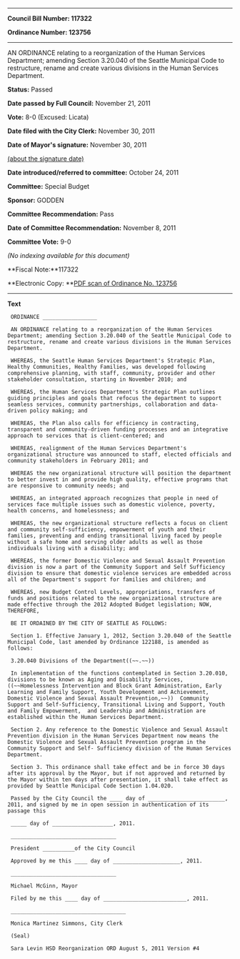 

********

**Council Bill Number: 117322**
   
**Ordinance Number: 123756**
********

 AN ORDINANCE relating to a reorganization of the Human Services Department; amending Section 3.20.040 of the Seattle Municipal Code to restructure, rename and create various divisions in the Human Services Department.

**Status:** Passed
   
**Date passed by Full Council:** November 21, 2011
   
**Vote:** 8-0 (Excused: Licata)
   
**Date filed with the City Clerk:** November 30, 2011
   
**Date of Mayor's signature:** November 30, 2011
   
[(about the signature date)](/~public/approvaldate.htm)
   
   
   
**Date introduced/referred to committee:** October 24, 2011
   
**Committee:** Special Budget
   
**Sponsor:** GODDEN
   
**Committee Recommendation:** Pass
   
**Date of Committee Recommendation:** November 8, 2011
   
**Committee Vote:** 9-0
   
   
_(No indexing available for this document)_

**Fiscal Note:**117322

**Electronic Copy: **[PDF scan of Ordinance No. 123756](/~archives/Ordinances/Ord_123756.pdf)

********

**Text**
   
```
 ORDINANCE _________________

 AN ORDINANCE relating to a reorganization of the Human Services Department; amending Section 3.20.040 of the Seattle Municipal Code to restructure, rename and create various divisions in the Human Services Department.

 WHEREAS, the Seattle Human Services Department's Strategic Plan, Healthy Communities, Healthy Families, was developed following comprehensive planning, with staff, community, provider and other stakeholder consultation, starting in November 2010; and

 WHEREAS, the Human Services Department's Strategic Plan outlines guiding principles and goals that refocus the department to support seamless services, community partnerships, collaboration and data-driven policy making; and

 WHEREAS, the Plan also calls for efficiency in contracting, transparent and community-driven funding processes and an integrative approach to services that is client-centered; and

 WHEREAS, realignment of the Human Services Department's organizational structure was announced to staff, elected officials and community stakeholders in February 2011; and

 WHEREAS the new organizational structure will position the department to better invest in and provide high quality, effective programs that are responsive to community needs; and

 WHEREAS, an integrated approach recognizes that people in need of services face multiple issues such as domestic violence, poverty, health concerns, and homelessness; and

 WHEREAS, the new organizational structure reflects a focus on client and community self-sufficiency, empowerment of youth and their families, preventing and ending transitional living faced by people without a safe home and serving older adults as well as those individuals living with a disability; and

 WHEREAS, the former Domestic Violence and Sexual Assault Prevention division is now a part of the Community Support and Self Sufficiency division to ensure that domestic violence services are embedded across all of the Department's support for families and children; and

 WHEREAS, new Budget Control Levels, appropriations, transfers of funds and positions related to the new organizational structure are made effective through the 2012 Adopted Budget legislation; NOW, THEREFORE,

 BE IT ORDAINED BY THE CITY OF SEATTLE AS FOLLOWS:

 Section 1. Effective January 1, 2012, Section 3.20.040 of the Seattle Municipal Code, last amended by Ordinance 122188, is amended as follows:

 3.20.040 Divisions of the Department((~~.~~))

 In implementation of the functions contemplated in Section 3.20.010, divisions to be known as Aging and Disability Services, ((~~Homelessness Intervention and Block Grant Administration, Early Learning and Family Support, Youth Development and Achievement, Domestic Violence and Sexual Assault Prevention,~~))  Community Support and Self-Sufficiency, Transitional Living and Support, Youth and Family Empowerment,  and Leadership and Administration are established within the Human Services Department.

 Section 2. Any reference to the Domestic Violence and Sexual Assault Prevention division in the Human Services Department now means the Domestic Violence and Sexual Assault Prevention program in the Community Support and Self- Sufficiency division of the Human Services Department.

 Section 3. This ordinance shall take effect and be in force 30 days after its approval by the Mayor, but if not approved and returned by the Mayor within ten days after presentation, it shall take effect as provided by Seattle Municipal Code Section 1.04.020.

 Passed by the City Council the ____ day of ________________________, 2011, and signed by me in open session in authentication of its passage this

 _____ day of ___________________, 2011.

 _________________________________

 President __________of the City Council

 Approved by me this ____ day of _____________________, 2011.

 _________________________________

 Michael McGinn, Mayor

 Filed by me this ____ day of __________________________, 2011.

 ____________________________________

 Monica Martinez Simmons, City Clerk

 (Seal)

 Sara Levin HSD Reorganization ORD August 5, 2011 Version #4

```
